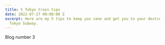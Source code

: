 ```yaml
---
title: 5 Tokyo train tips
date: 2022-07-27 00:00:00 Z
excerpt: Here are my 5 tips to keep you sane and get you to your destination on the
  Tokyo Subway.
---
```


Blog number 3